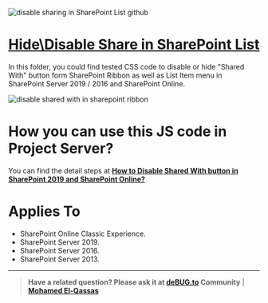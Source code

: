 ![disable sharing in SharePoint List github](https://user-images.githubusercontent.com/49816567/104839924-70e0ef80-58d5-11eb-83e1-15a9d80c3751.png)
# [Hide\Disable Share in SharePoint List](https://spgeeks.devoworx.com/disable-shared-with-in-sharepoint-online/)

In this folder, you could find tested CSS code to disable or hide "Shared With" button form SharePoint Ribbon as well as List Item menu in SharePoint Server 2019 / 2016 and SharePoint Online.

![disable shared with in sharepoint ribbon](https://user-images.githubusercontent.com/49816567/104846851-b6a9b200-58ed-11eb-8ace-626e34404d37.gif)



# How you can use this JS code in Project Server?

You can find the detail steps at **[How to Disable Shared With button in SharePoint 2019 and SharePoint Online?](https://spgeeks.devoworx.com/disable-shared-with-in-sharepoint-online/)**


# Applies To

- SharePoint Online Classic Experience.
- SharePoint Server 2019.
- SharePoint Server 2016.
- SharePoint Server 2013.

--------------
> **Have a related question? Please ask it at [deBUG.to](https://deBUG.to) Community** | **[Mohamed El-Qassas](https://devoworx.com)**
